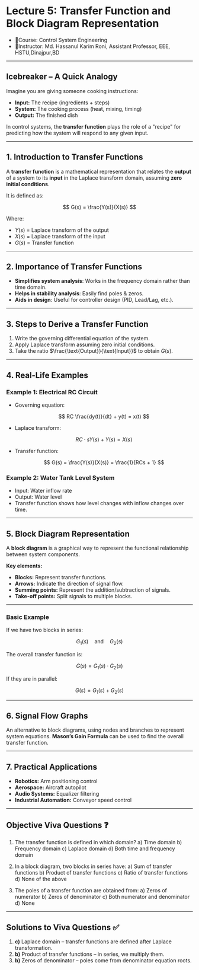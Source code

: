 # **Lecture 5: Transfer Function and Block Diagram Representation**
- 📕Course: Control System Engineering
- 🤖Instructor: Md. Hassanul Karim Roni, Assistant Professor, EEE, HSTU,Dinajpur,BD

---

## **Icebreaker – A Quick Analogy**

Imagine you are giving someone cooking instructions:

* **Input:** The recipe (ingredients + steps)
* **System:** The cooking process (heat, mixing, timing)
* **Output:** The finished dish

In control systems, the **transfer function** plays the role of a "recipe" for predicting how the system will respond to any given input.

---

## **1. Introduction to Transfer Functions**

A **transfer function** is a mathematical representation that relates the **output** of a system to its **input** in the Laplace transform domain, assuming **zero initial conditions**.

It is defined as:

$$
G(s) = \frac{Y(s)}{X(s)}
$$

Where:

* $Y(s)$ = Laplace transform of the output
* $X(s)$ = Laplace transform of the input
* $G(s)$ = Transfer function

---

## **2. Importance of Transfer Functions**

* **Simplifies system analysis**: Works in the frequency domain rather than time domain.
* **Helps in stability analysis**: Easily find poles & zeros.
* **Aids in design**: Useful for controller design (PID, Lead/Lag, etc.).

---

## **3. Steps to Derive a Transfer Function**

1. Write the governing differential equation of the system.
2. Apply Laplace transform assuming zero initial conditions.
3. Take the ratio $\frac{\text{Output}}{\text{Input}}$ to obtain $G(s)$.

---

## **4. Real-Life Examples**

### Example 1: Electrical RC Circuit

* Governing equation:

  $$
  RC \frac{dy(t)}{dt} + y(t) = x(t)
  $$
* Laplace transform:

  $$
  RC \cdot s Y(s) + Y(s) = X(s)
  $$
* Transfer function:

  $$
  G(s) = \frac{Y(s)}{X(s)} = \frac{1}{RCs + 1}
  $$

### Example 2: Water Tank Level System

* Input: Water inflow rate
* Output: Water level
* Transfer function shows how level changes with inflow changes over time.

---

## **5. Block Diagram Representation**

A **block diagram** is a graphical way to represent the functional relationship between system components.

**Key elements:**

* **Blocks:** Represent transfer functions.
* **Arrows:** Indicate the direction of signal flow.
* **Summing points:** Represent the addition/subtraction of signals.
* **Take-off points:** Split signals to multiple blocks.

---

### **Basic Example**

If we have two blocks in series:

$$
G_1(s) \quad \text{and} \quad G_2(s)
$$

The overall transfer function is:

$$
G(s) = G_1(s) \cdot G_2(s)
$$

If they are in parallel:

$$
G(s) = G_1(s) + G_2(s)
$$

---

## **6. Signal Flow Graphs**

An alternative to block diagrams, using nodes and branches to represent system equations. **Mason’s Gain Formula** can be used to find the overall transfer function.

---

## **7. Practical Applications**

* **Robotics:** Arm positioning control
* **Aerospace:** Aircraft autopilot
* **Audio Systems:** Equalizer filtering
* **Industrial Automation:** Conveyor speed control

---

## **Objective Viva Questions ❓**

1. The transfer function is defined in which domain?
   a) Time domain
   b) Frequency domain
   c) Laplace domain
   d) Both time and frequency domain

2. In a block diagram, two blocks in series have:
   a) Sum of transfer functions
   b) Product of transfer functions
   c) Ratio of transfer functions
   d) None of the above

3. The poles of a transfer function are obtained from:
   a) Zeros of numerator
   b) Zeros of denominator
   c) Both numerator and denominator
   d) None

---

## **Solutions to Viva Questions ✅**

1. **c)** Laplace domain – transfer functions are defined after Laplace transformation.
2. **b)** Product of transfer functions – in series, we multiply them.
3. **b)** Zeros of denominator – poles come from denominator equation roots.
